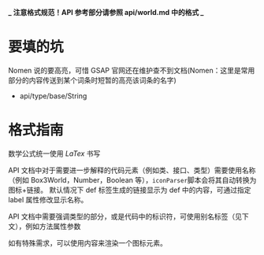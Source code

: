 **_ 注意格式规范！API 参考部分请参照 api/world.md 中的格式 _**

# 要填的坑

Nomen 说的要高亮，可惜 GSAP 官网还在维护查不到文档(Nomen：这里是常用部分的内容传送到某个词条时短暂的高亮该词条的名字)

- api/type/base/String

# 格式指南

数学公式统一使用 $LaTex$ 书写

API 文档中对于需要进一步解释的代码元素（例如类、接口、类型）需要使用<def>名称（例如 Box3World，Number，Boolean 等）</def>，`iconParser`脚本会将其自动转换为图标+链接。
默认情况下 def 标签生成的链接显示为 def 中的内容，可通过指定 label 属性修改显示名称。

API 文档中需要强调类型的部分，或是代码中的标识符，可使用别名标签（见下文），例如<method>方法</method><property>属性<property><arg>参数</arg>

如有特殊需求，可以使用<icon name="图标ID">内容</icon>来渲染一个图标元素。
